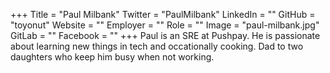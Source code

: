 +++
Title = "Paul Milbank"
Twitter = "PaulMilbank"
LinkedIn = ""
GitHub = "toyonut"
Website = ""
Employer = ""
Role = ""
Image = "paul-milbank.jpg"
GitLab = ""
Facebook = ""
+++
Paul is an SRE at Pushpay. He is passionate about learning new things in tech and occationally cooking. Dad to two daughters who keep him busy when not working.